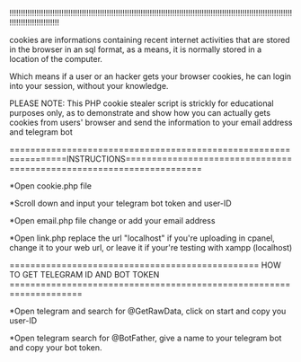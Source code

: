 !!!!!!!!!!!!!!!!!!!!!!!!!!!!!!!!!!!!!!!!!!!!!!!!!!!!!!!!!!!!!!!!!!!!!!!!!!!!!!!!!!!!!!!!!!!!!!!!!!!!!!!!!!!!!!!!!!!!!!!!!!!!!!!!!!!!!!!!!!!!!!!!!!!

cookies are informations containing recent internet activities that are stored in the browser in an sql format, as a means, it is normally stored in a location of the computer.

Which means if a user or an hacker gets your browser cookies, he can login into your session, without your knowledge.

PLEASE NOTE: This PHP cookie stealer script is strickly for educational purposes only, as to demonstrate and show how you can actually gets cookies from users' browser and send the information to your email address and telegram bot


=================================================================INSTRUCTIONS=====================================================================

*Open cookie.php file

*Scroll down and input your telegram bot token and user-ID

*Open email.php file change or add your email address

*Open link.php replace the url "localhost" if you're uploading in cpanel, change it to your web url, or leave it if your're testing with xampp (localhost)


================================================ HOW TO GET TELEGRAM ID AND BOT TOKEN ====================================================================

*Open telegram and search for @GetRawData, click on start and copy you user-ID

*Open telegram search for @BotFather, give a name to your telegram bot and copy your bot token.


